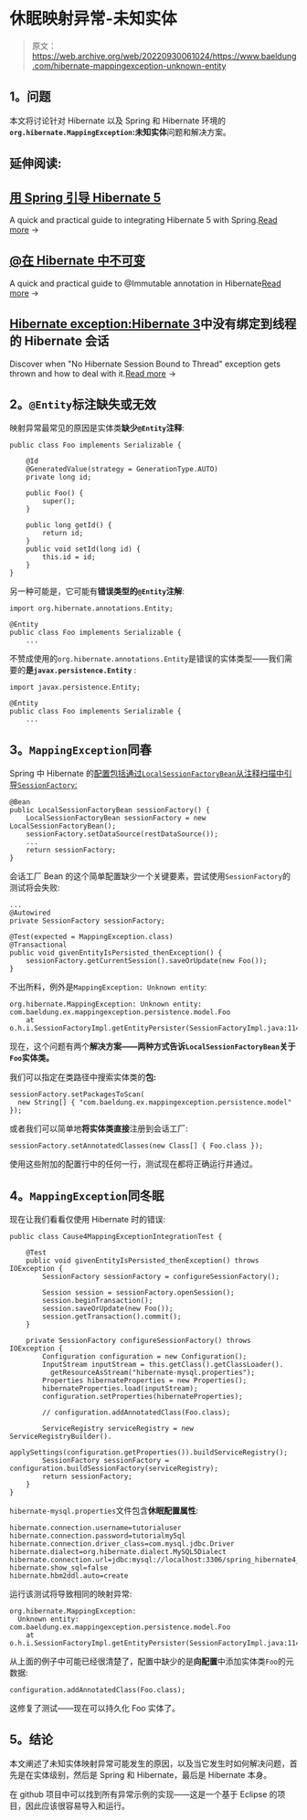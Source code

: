 # 休眠映射异常-未知实体

> 原文：<https://web.archive.org/web/20220930061024/https://www.baeldung.com/hibernate-mappingexception-unknown-entity>

## **1。问题**

本文将讨论针对 Hibernate 以及 Spring 和 Hibernate 环境的 **`org.hibernate.MappingException`:未知实体**问题和解决方案。

## 延伸阅读:

## [用 Spring 引导 Hibernate 5](/web/20221012100323/https://www.baeldung.com/hibernate-5-spring)

A quick and practical guide to integrating Hibernate 5 with Spring.[Read more](/web/20221012100323/https://www.baeldung.com/hibernate-5-spring) →

## [@在 Hibernate 中不可变](/web/20221012100323/https://www.baeldung.com/hibernate-immutable)

A quick and practical guide to @Immutable annotation in Hibernate[Read more](/web/20221012100323/https://www.baeldung.com/hibernate-immutable) →

## [Hibernate exception:Hibernate 3](/web/20221012100323/https://www.baeldung.com/no-hibernate-session-bound-to-thread-exception)中没有绑定到线程的 Hibernate 会话

Discover when "No Hibernate Session Bound to Thread" exception gets thrown and how to deal with it.[Read more](/web/20221012100323/https://www.baeldung.com/no-hibernate-session-bound-to-thread-exception) →

## **2。`@Entity`标注缺失或无效**

映射异常最常见的原因是实体类**缺少`@Entity`注释**:

```
public class Foo implements Serializable {

    @Id
    @GeneratedValue(strategy = GenerationType.AUTO)
    private long id;

    public Foo() {
        super();
    }

    public long getId() {
        return id;
    }
    public void setId(long id) {
        this.id = id;
    }
}
```

另一种可能是，它可能有**错误类型的`@Entity`注解**:

```
import org.hibernate.annotations.Entity;

@Entity
public class Foo implements Serializable {
    ...
```

不赞成使用的`org.hibernate.annotations.Entity`是错误的实体类型——我们需要的**是`javax.persistence.Entity`** :

```
import javax.persistence.Entity;

@Entity
public class Foo implements Serializable {
    ...
```

## **3。`MappingException`同春**

Spring 中 Hibernate 的[配置包括通过`LocalSessionFactoryBean`从注释扫描中引导`SessionFactory`:](/web/20221012100323/https://www.baeldung.com/hibernate-4-spring "Hibernate 4 with Spring")

```
@Bean
public LocalSessionFactoryBean sessionFactory() {
    LocalSessionFactoryBean sessionFactory = new LocalSessionFactoryBean();
    sessionFactory.setDataSource(restDataSource());
    ...
    return sessionFactory;
}
```

会话工厂 Bean 的这个简单配置缺少一个关键要素，尝试使用`SessionFactory`的测试将会失败:

```
...
@Autowired
private SessionFactory sessionFactory;

@Test(expected = MappingException.class)
@Transactional
public void givenEntityIsPersisted_thenException() {
    sessionFactory.getCurrentSession().saveOrUpdate(new Foo());
}
```

不出所料，例外是`MappingException: Unknown entity`:

```
org.hibernate.MappingException: Unknown entity: 
com.baeldung.ex.mappingexception.persistence.model.Foo
    at o.h.i.SessionFactoryImpl.getEntityPersister(SessionFactoryImpl.java:1141)
```

现在，这个问题有两个**解决方案——两种方式告诉`LocalSessionFactoryBean`关于`Foo`实体类。**

我们可以指定在类路径中搜索实体类的**包:**

```
sessionFactory.setPackagesToScan(
  new String[] { "com.baeldung.ex.mappingexception.persistence.model" });
```

或者我们可以简单地**将实体类直接**注册到会话工厂:

```
sessionFactory.setAnnotatedClasses(new Class[] { Foo.class });
```

使用这些附加的配置行中的任何一行，测试现在都将正确运行并通过。

## **4。`MappingException`同冬眠**

现在让我们看看仅使用 Hibernate 时的错误:

```
public class Cause4MappingExceptionIntegrationTest {

    @Test
    public void givenEntityIsPersisted_thenException() throws IOException {
        SessionFactory sessionFactory = configureSessionFactory();

        Session session = sessionFactory.openSession();
        session.beginTransaction();
        session.saveOrUpdate(new Foo());
        session.getTransaction().commit();
    }

    private SessionFactory configureSessionFactory() throws IOException {
        Configuration configuration = new Configuration();
        InputStream inputStream = this.getClass().getClassLoader().
          getResourceAsStream("hibernate-mysql.properties");
        Properties hibernateProperties = new Properties();
        hibernateProperties.load(inputStream);
        configuration.setProperties(hibernateProperties);

        // configuration.addAnnotatedClass(Foo.class);

        ServiceRegistry serviceRegistry = new ServiceRegistryBuilder().
          applySettings(configuration.getProperties()).buildServiceRegistry();
        SessionFactory sessionFactory = configuration.buildSessionFactory(serviceRegistry);
        return sessionFactory;
    }
}
```

`hibernate-mysql.properties`文件包含**休眠配置属性**:

```
hibernate.connection.username=tutorialuser
hibernate.connection.password=tutorialmy5ql
hibernate.connection.driver_class=com.mysql.jdbc.Driver
hibernate.dialect=org.hibernate.dialect.MySQL5Dialect
hibernate.connection.url=jdbc:mysql://localhost:3306/spring_hibernate4_exceptions
hibernate.show_sql=false
hibernate.hbm2ddl.auto=create
```

运行该测试将导致相同的映射异常:

```
org.hibernate.MappingException: 
  Unknown entity: com.baeldung.ex.mappingexception.persistence.model.Foo
    at o.h.i.SessionFactoryImpl.getEntityPersister(SessionFactoryImpl.java:1141)
```

从上面的例子中可能已经很清楚了，配置中缺少的是**向配置**中添加实体类`Foo`的元数据:

```
configuration.addAnnotatedClass(Foo.class);
```

这修复了测试——现在可以持久化 Foo 实体了。

## **5。结论**

本文阐述了未知实体映射异常可能发生的原因，以及当它发生时如何解决问题，首先是在实体级别，然后是 Spring 和 Hibernate，最后是 Hibernate 本身。

在 github 项目中可以找到所有异常示例的实现——这是一个基于 Eclipse 的项目，因此应该很容易导入和运行。